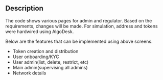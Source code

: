 ## Description
The code shows various pages for admin and regulator. Based on the requirements, changes will be made. For simulation, address and tokens were hardwired using AlgoDesk. 

Below are the features that can be implemented using above screens. 
- Token creation and distribution
- User onboarding/KYC
- User admin(list, delete, restrict, etc)
- Main admin(supervising all admins)
- Network details 
